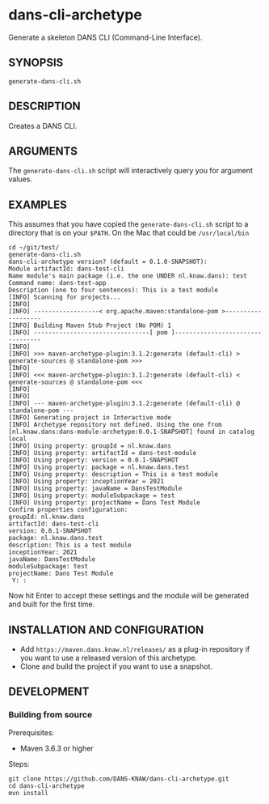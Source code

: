 dans-cli-archetype
==================

Generate a skeleton DANS CLI (Command-Line Interface).

SYNOPSIS
--------
```text
generate-dans-cli.sh
```

DESCRIPTION
-----------
Creates a DANS CLI.


ARGUMENTS
----------
The `generate-dans-cli.sh` script will interactively query you for argument values.

EXAMPLES
--------

This assumes that you have copied the `generate-dans-cli.sh` script to a directory that is on your `$PATH`. On the Mac that could be `/usr/local/bin`

```text
cd ~/git/test/
generate-dans-cli.sh
dans-cli-archetype version? (default = 0.1.0-SNAPSHOT):
Module artifactId: dans-test-cli
Name module's main package (i.e. the one UNDER nl.knaw.dans): test
Command name: dans-test-app
Description (one to four sentences): This is a test module
[INFO] Scanning for projects...
[INFO]
[INFO] ------------------< org.apache.maven:standalone-pom >-------------------
[INFO] Building Maven Stub Project (No POM) 1
[INFO] --------------------------------[ pom ]---------------------------------
[INFO]
[INFO] >>> maven-archetype-plugin:3.1.2:generate (default-cli) > generate-sources @ standalone-pom >>>
[INFO]
[INFO] <<< maven-archetype-plugin:3.1.2:generate (default-cli) < generate-sources @ standalone-pom <<<
[INFO]
[INFO]
[INFO] --- maven-archetype-plugin:3.1.2:generate (default-cli) @ standalone-pom ---
[INFO] Generating project in Interactive mode
[INFO] Archetype repository not defined. Using the one from [nl.knaw.dans:dans-module-archetype:0.0.1-SNAPSHOT] found in catalog local
[INFO] Using property: groupId = nl.knaw.dans
[INFO] Using property: artifactId = dans-test-module
[INFO] Using property: version = 0.0.1-SNAPSHOT
[INFO] Using property: package = nl.knaw.dans.test
[INFO] Using property: description = This is a test module
[INFO] Using property: inceptionYear = 2021
[INFO] Using property: javaName = DansTestModule
[INFO] Using property: moduleSubpackage = test
[INFO] Using property: projectName = Dans Test Module
Confirm properties configuration:
groupId: nl.knaw.dans
artifactId: dans-test-cli
version: 0.0.1-SNAPSHOT
package: nl.knaw.dans.test
description: This is a test module
inceptionYear: 2021
javaName: DansTestModule
moduleSubpackage: test
projectName: Dans Test Module
 Y: :
```

Now hit Enter to accept these settings and the module will be generated and built for the first time.

INSTALLATION AND CONFIGURATION
------------------------------

* Add `https://maven.dans.knaw.nl/releases/` as a plug-in repository if you want to use a released version of this archetype.
* Clone and build the project if you want to use a snapshot.

DEVELOPMENT
-----------

### Building from source

Prerequisites:

* Maven 3.6.3 or higher

Steps:

```commandline
git clone https://github.com/DANS-KNAW/dans-cli-archetype.git
cd dans-cli-archetype
mvn install
```
